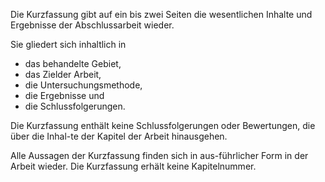 Die Kurzfassung gibt auf ein bis zwei Seiten die wesentlichen Inhalte und Ergebnisse der Abschlussarbeit wieder. 

Sie gliedert sich inhaltlich in

* das behandelte Gebiet,
* das Zielder Arbeit,
* die Untersuchungsmethode,
* die Ergebnisse und 
* die Schlussfolgerungen.

Die Kurzfassung enthält keine Schlussfolgerungen oder Bewertungen, die über die Inhal-te der Kapitel der Arbeit hinausgehen.

Alle Aussagen der Kurzfassung finden sich in aus-führlicher Form in der Arbeit wieder. Die Kurzfassung erhält keine Kapitelnummer.
